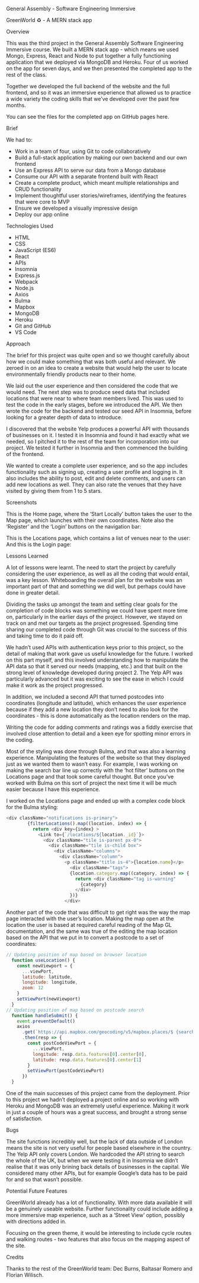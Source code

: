 
General Assembly - Software Engineering Immersive

GreenWorld ♻️ - A MERN stack app


Overview

This was the third project in the General Assembly Software Engineering Immersive course. We built a MERN stack app - which means we used Mongo, Express, React and Node to put together a fully functioning application that we deployed via MongoDB and Heroku. Four of us worked on the app for seven days, and we then presented the completed app to the rest of the class.

Together we developed the full backend of the website and the full frontend, and so it was an immersive experience that allowed us to practice a wide variety the coding skills that we’ve developed over the past few months.

You can see the files for the completed app on GitHub pages here.


Brief

We had to:
* Work in a team of four, using Git to code collaboratively
* Build a full-stack application by making our own backend and our own frontend
* Use an Express API to serve our data from a Mongo database
* Consume our API with a separate frontend built with React
* Create a complete product, which meant multiple relationships and CRUD functionality 
* Implement thoughtful user stories/wireframes, identifying the features that were core to MVP
* Ensure we developed a visually impressive design
* Deploy our app online


Technologies Used

* HTML
* CSS
* JavaScript (ES6)
* React
* APIs
* Insomnia
* Express.js
* Webpack
* Node.js
* Axios
* Bulma
* Mapbox
* MongoDB
* Heroku
* Git and GitHub
* VS Code

Approach

The brief for this project was quite open and so we thought carefully about how we could make something that was both useful and relevant. We zeroed in on an idea to create a website that would help the user to locate environmentally friendly products near to their home. 

We laid out the user experience and then considered the code that we would need. The next step was to produce seed data that included locations that were near to where team members lived. This was used to test the code in the early stages, before we introduced the API. We then wrote the code for the backend and tested our seed API in Insomnia, before looking for a greater depth of data to introduce. 

I discovered that the website Yelp produces a powerful API with thousands of businesses on it. I tested it in Insomnia and found it had exactly what we needed, so I pitched it to the rest of the team for incorporation into our project. We tested it further in Insomnia and then commenced the building of the frontend.

We wanted to create a complete user experience, and so the app includes functionality such as signing up, creating a user profile and logging in. It also includes the ability to post, edit and delete comments, and users can add new locations as well. They can also rate the venues that they have visited by giving them from 1 to 5 stars.


Screenshots

This is the Home page, where the ‘Start Locally’ button takes the user to the Map page, which launches with their own coordinates. Note also the ‘Register’ and the ‘Login’ buttons on the navigation bar:


This is the Locations page, which contains a list of venues near to the user:
And this is the Login page:


Lessons Learned

A lot of lessons were learnt. The need to start the project by carefully considering the user experience, as well as all the coding that would entail, was a key lesson. Whiteboarding the overall plan for the website was an important part of that and something we did well, but perhaps could have done in greater detail. 

Dividing the tasks up amongst the team and setting clear goals for the completion of code blocks was something we could have spent more time on, particularly in the earlier days of the project. However, we stayed on track on and met our targets as the project progressed. Spending time sharing our completed code through Git was crucial to the success of this and taking time to do it paid off.

We hadn’t used APIs with authentication keys prior to this project, so the detail of making that work gave us useful knowledge for the future. I worked on this part myself, and this involved understanding how to manipulate the API data so that it served our needs (mapping, etc.) and that built on the strong level of knowledge developed during project 2. The Yelp API was particularly advanced but it was exciting to see the ease in which I could make it work as the project progressed. 

In addition, we included a second API that turned postcodes into coordinates (longitude and latitude), which enhances the user experience because if they add a new location they don’t need to also look for the coordinates - this is done automatically as the location renders on the map.

Writing the code for adding comments and ratings was a fiddly exercise that involved close attention to detail and a keen eye for spotting minor errors in the coding.

Most of the styling was done through Bulma, and that was also a learning experience. Manipulating the features of the website so that they displayed just as we wanted them to wasn’t easy. For example, I was working on making the search bar line up correctly with the ‘hot filter’ buttons on the Locations page and that took some careful thought. But once you’ve worked with Bulma on this sort of project the next time it will be much easier because I have this experience.

I worked on the Locations page and ended up with a complex code block for the Bulma styling:
```js
<div className="notifications is-primary">						
        {filterLocations().map((location, index) => {				
          return <div key={index} >							
            <Link to={`/locations/${location._id}`}>				
              <div className="tile is-parent px-0">				
                <div className="tile is-child box">				
                  <div className="columns">						
                    <div className="column">					
                      <p className="title is-4">{location.name}</p>	
                        <div className="tags">					
                        {location.category.map((category, index) => {	
                          return <div className="tag is-warning" 										key={index}>				
                            {category}							
                          </div>								
                        })}									
                      </div>								

```
Another part of the code that was difficult to get right was the way the map page interacted with the user’s location. Making the map open at the location the user is based at required careful reading of the Map GL documentation, and the same was true of the editing the map location based on the API that we put in to convert a postcode to a set of coordinates:
```js
// Updating position of map based on browser location	
  function useLocation() {						
    const newViewport = {						
      ...viewPort,								
      latitude: latitude,						
      longitude: longitude,						
      zoom: 12									
    }										
    setViewPort(newViewport)						
  }											
// Updating position of map based on postcode search 	
  function handleSubmit() {						
    event.preventDefault()						
    axios										
      .get(`https://api.mapbox.com/geocoding/v5/mapbox.places/$	{searchText}.json?access_token=${process.env.MapBoxKey}`)		
      .then(resp => {							
        const postCodeViewPort = {					
          ...viewPort,							
          longitude: resp.data.features[0].center[0],  
          latitude: resp.data.features[0].center[1]	
        }										
        setViewPort(postCodeViewPort)				
      })										
  }											
```
One of the main successes of this project came from the deployment. Prior to this project we hadn’t deployed a project online and so working with Heroku and MongoDB was an extremely useful experience. Making it work in just a couple of hours was a great success, and brought a strong sense of satisfaction. 


Bugs

The site functions incredibly well, but the lack of data outside of London means the site is not very useful for people based elsewhere in the country. The Yelp API only covers London. We hardcoded the API string to search the whole of the UK, but when we were testing it in Insomnia we didn’t realise that it was only brining back details of businesses in the capital. We considered many other APIs, but for example Google’s data has to be paid for and so that wasn’t possible.


Potential Future Features

GreenWorld already has a lot of functionality. With more data available it will be a genuinely useable website. Further functionality could include adding a more immersive map experience, such as a ‘Street View’ option, possibly with directions added in. 

Focusing on the green theme, it would be interesting to include cycle routes and walking routes - two features that also focus on the mapping aspect of the site.


Credits

Thanks to the rest of the GreenWorld team: Dec Burns, Baltasar Romero and Florian Wilisch.
